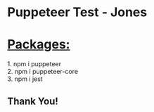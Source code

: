 <h1>Puppeteer Test - Jones</h1>
<h1><u>Packages:</u></h1>
<p>1. npm i puppeteer<br>2. npm i puppeteer-core<br>3. npm i jest</p>
<h2>Thank You!</h2>
